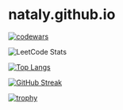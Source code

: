 # nataly.github.io

[![codewars](https://www.codewars.com/users/Nataly4444/badges/large?theme=light)](https://www.codewars.com/users/Nataly4444)

![LeetCode Stats](https://leetcard.jacoblin.cool/Nataly4444?theme=wtf&font=Kulim%20Park&ext=heatmap)

[![Top Langs](https://github-readme-stats.vercel.app/api/top-langs/?username=Nataly4444&layout=compact)](https://github.com/anuraghazra/github-readme-stats)

[![GitHub Streak](https://github-readme-streak-stats.herokuapp.com/?user=Nataly4444&theme=light)](https://git.io/streak-stats)

[![trophy](https://github-profile-trophy.vercel.app/?username=Nataly4444&theme=oldie)](https://github.com/ryo-ma/github-profile-trophy)
